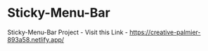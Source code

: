 # Sticky-Menu-Bar

Sticky-Menu-Bar Project - 
Visit this Link - https://creative-palmier-893a58.netlify.app/
